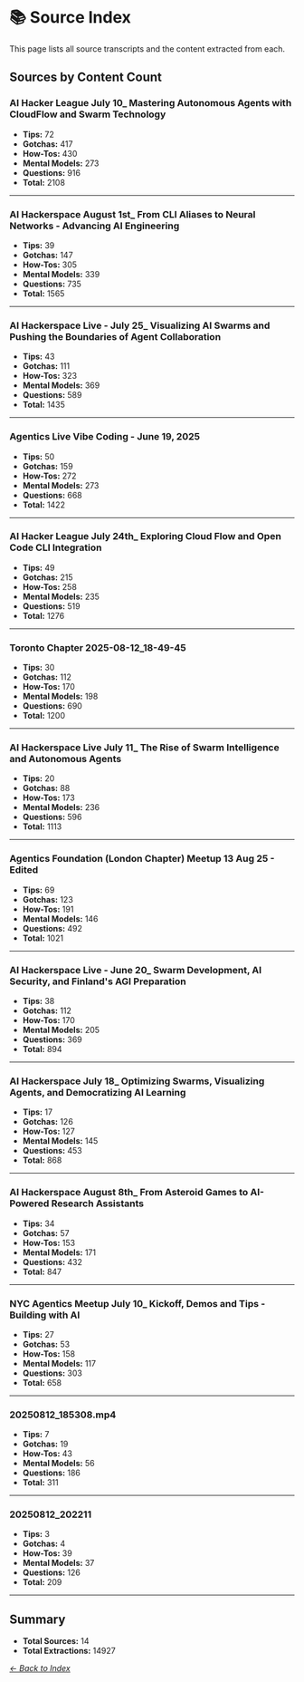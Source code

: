 # 📚 Source Index

This page lists all source transcripts and the content extracted from each.

## Sources by Content Count

### AI Hacker League July 10_ Mastering Autonomous Agents with CloudFlow and Swarm Technology

- **Tips:** 72
- **Gotchas:** 417  
- **How-Tos:** 430
- **Mental Models:** 273
- **Questions:** 916
- **Total:** 2108

---

### AI Hackerspace August 1st_ From CLI Aliases to Neural Networks - Advancing AI Engineering

- **Tips:** 39
- **Gotchas:** 147  
- **How-Tos:** 305
- **Mental Models:** 339
- **Questions:** 735
- **Total:** 1565

---

### AI Hackerspace Live - July 25_ Visualizing AI Swarms and Pushing the Boundaries of Agent Collaboration

- **Tips:** 43
- **Gotchas:** 111  
- **How-Tos:** 323
- **Mental Models:** 369
- **Questions:** 589
- **Total:** 1435

---

### Agentics Live Vibe Coding - June 19, 2025

- **Tips:** 50
- **Gotchas:** 159  
- **How-Tos:** 272
- **Mental Models:** 273
- **Questions:** 668
- **Total:** 1422

---

### AI Hacker League July 24th_ Exploring Cloud Flow and Open Code CLI Integration

- **Tips:** 49
- **Gotchas:** 215  
- **How-Tos:** 258
- **Mental Models:** 235
- **Questions:** 519
- **Total:** 1276

---

### Toronto Chapter 2025-08-12_18-49-45 

- **Tips:** 30
- **Gotchas:** 112  
- **How-Tos:** 170
- **Mental Models:** 198
- **Questions:** 690
- **Total:** 1200

---

### AI Hackerspace Live July 11_ The Rise of Swarm Intelligence and Autonomous Agents

- **Tips:** 20
- **Gotchas:** 88  
- **How-Tos:** 173
- **Mental Models:** 236
- **Questions:** 596
- **Total:** 1113

---

### Agentics Foundation (London Chapter) Meetup 13 Aug 25 - Edited

- **Tips:** 69
- **Gotchas:** 123  
- **How-Tos:** 191
- **Mental Models:** 146
- **Questions:** 492
- **Total:** 1021

---

### AI Hackerspace Live - June 20_ Swarm Development, AI Security, and Finland's AGI Preparation

- **Tips:** 38
- **Gotchas:** 112  
- **How-Tos:** 170
- **Mental Models:** 205
- **Questions:** 369
- **Total:** 894

---

### AI Hackerspace July 18_ Optimizing Swarms, Visualizing Agents, and Democratizing AI Learning

- **Tips:** 17
- **Gotchas:** 126  
- **How-Tos:** 127
- **Mental Models:** 145
- **Questions:** 453
- **Total:** 868

---

### AI Hackerspace August 8th_ From Asteroid Games to AI-Powered Research Assistants

- **Tips:** 34
- **Gotchas:** 57  
- **How-Tos:** 153
- **Mental Models:** 171
- **Questions:** 432
- **Total:** 847

---

### NYC Agentics Meetup July 10_ Kickoff, Demos and Tips - Building with AI

- **Tips:** 27
- **Gotchas:** 53  
- **How-Tos:** 158
- **Mental Models:** 117
- **Questions:** 303
- **Total:** 658

---

### 20250812_185308.mp4

- **Tips:** 7
- **Gotchas:** 19  
- **How-Tos:** 43
- **Mental Models:** 56
- **Questions:** 186
- **Total:** 311

---

### 20250812_202211

- **Tips:** 3
- **Gotchas:** 4  
- **How-Tos:** 39
- **Mental Models:** 37
- **Questions:** 126
- **Total:** 209

---


## Summary

- **Total Sources:** 14
- **Total Extractions:** 14927

*[← Back to Index](./index.md)*

